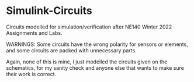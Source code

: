 ﻿# Simulink-Circuits

Circuits modelled for simulation/verification after NE140 Winter 2022 Assignments and Labs.

WARNINGS: Some circuits have the wrong polarity for sensors or elements, and some circuits are packed with unnecessary parts.

Again, none of this is mine, I just modelled the circuits given on the schematics, for my sanity check and anyone else that wants to make sure their work is correct.
